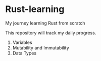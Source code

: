 # Rust-learning
My journey learning Rust from scratch

This repository will track my daily progress.

1. Variables
2. Mutability and Immutability
3. Data Types

